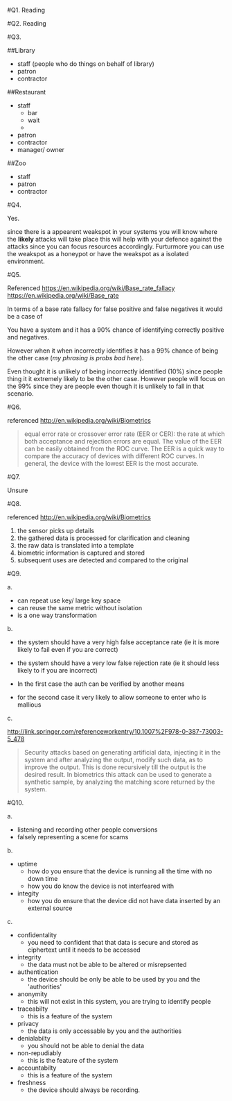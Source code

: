 #Q1. Reading

#Q2. Reading

#Q3. 

##Library

- staff (people who do things on behalf of library)
- patron
- contractor

##Restaurant
- staff 
  - bar
  - wait
  - 
- patron
- contractor
- manager/ owner

##Zoo
- staff 
- patron
- contractor


#Q4.

Yes.

since there is a appearent weakspot in your systems you will know where the **likely** attacks will take place this will help with your defence against the attacks since you can focus resources accordingly. Furturmore you can use the weakspot as a honeypot or have the weakspot as a isolated environment.

#Q5.

Referenced
https://en.wikipedia.org/wiki/Base_rate_fallacy
https://en.wikipedia.org/wiki/Base_rate

In terms of a base rate fallacy for false positive and false negatives it would be a case of

You have a system and it has a 90% chance of identifying correctly positive and negatives. 

However when it when incorrectly identifies it has a 99% chance of being the other case (*my phrasing is probs bad here*).

Even thought it is unlikely of being incorrectly identified (10%) since people thing it it extremely likely to be the other case. However people will focus on the 99% since they are people even though it is unlikely to fall in that scenario.   

#Q6.

referenced
http://en.wikipedia.org/wiki/Biometrics

>equal error rate or crossover error rate (EER or CER): the rate at which both acceptance and rejection errors are equal. The value of the EER can be easily obtained from the ROC curve. The EER is a quick way to compare the accuracy of devices with different ROC curves. In general, the device with the lowest EER is the most accurate.

#Q7.

Unsure

#Q8.

referenced
http://en.wikipedia.org/wiki/Biometrics

1. the sensor picks up details
1. the gathered data is processed for clarification and cleaning
1. the raw data is translated into a template
1. biometric information is captured and stored
1. subsequent uses are detected and compared to the original

#Q9.

a.

- can repeat use key/ large key space
- can reuse the same metric without isolation
- is a one way transformation

b. 

- the system should have a very high false acceptance rate (ie it is more likely to fail even if you are correct)
- the system should have a very low false rejection rate (ie it should less likely to if you are incorrect)

- In the first case the auth can be verified by another means 
- for the second case it very likely to allow someone to enter who is mallious

c. 

http://link.springer.com/referenceworkentry/10.1007%2F978-0-387-73003-5_478

>Security attacks based on generating artificial data, injecting it in the system and after analyzing the output, modify such data, as to improve the output. This is done recursively till the output is the desired result. In biometrics this attack can be used to generate a synthetic sample, by analyzing the matching score returned by the system.

#Q10.

a. 

- listening and recording other people conversions
- falsely representing a scene for scams

b.

- uptime
	- how do you ensure that the device is running all the time with no down time
	- how you do know the device is not interfeared with
- integity
	- how you do ensure that the device did not have data inserted by an external source

c.

- confidentality
	- you need to confident that that data is secure and stored as ciphertext until it needs to be accessed
- integrity
	- the data must not be able to be altered or misrepsented
- authentication
	- the device should be only be able to be used by you and the 'authorities'
- anonymity
	- this will not exist in this system, you are trying to identify people
- traceabilty
	- this is a feature of the system
- privacy
	- the data is only accessable by you and the authorities
- denialabilty
	- you should not be able to denial the data
- non-repudiably
	- this is the feature of the system
- accountabilty
	- this is a feature of the system
- freshness
	- the device should always be recording.